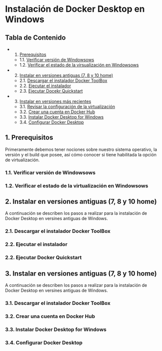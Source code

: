 # Instalación de Docker Desktop en Windows


## Tabla de Contenido 
* 1. [Prerequisitos](#Prerequisitos)
	* 1.1. [Verificar versión de Windowsows](#VerificarVersionWindows)
	* 1.2. [Verificar el estado de la virsualización en Windowsows](#VerificarVirtualizacionWindows)

* 2. [Instalar en versiones antiguas (7, 8 y 10 home)](#VersionAntigua)
	* 2.1. [Descargar el instalador Docker ToolBox](#DockerToolBox)
	* 2.2. [Ejecutar el instalador](#EjecutarInstalador)
    * 2.3. [Ejecutar Docekr Quickstart](#VerificarversindeWindowsows)
	
* 3. [Instalar en versiones más recientes](#VersionNueva)
	* 3.1. [Revisar la configuración de la virtualización](#ConfigVirtualizacion)
	* 3.2. [Crear una cuenta en Docker Hub](#DockerHub)
    * 3.3. [Instalar Docker Desktop for Windows](#EjecutarInstaladorDockerWindows)
    * 3.4. [Configurar Docker Desktop](#ConfigDockerDesktop)

 
##  1. <a name='Prerequisitos'></a>Prerequisitos
Primeramente debemos tener nociones sobre nuestro sistema operativo, la versión y el build que posee, así cómo conocer si tiene habilitada la opción de virtualización.

###  1.1. <a name='VerificarVersionWindows'></a>Verificar versión de Windowsows

###  1.2. <a name='VerificarVirtualizacionWindows'></a>Verificar el estado de la virtualización en Windowsows 


##  2. <a name='VersionAntigua'></a>Instalar en versiones antiguas (7, 8 y 10 home)
A continuación se describen los pasos a realizar para la instalación de Docker Desktop en versines antiguas de Windows. 
###  2.1. <a name='DockerToolBox'></a>Descargar el instalador Docker ToolBox

###  2.2. <a name='EjecutarInstalador'></a>Ejecutar el instalador

###  2.2. <a name='EjecutarQuickstart'></a>Ejecutar Docker Quickstart


##  3. <a name='VersionNueva'></a>Instalar en versiones antiguas (7, 8 y 10 home)
A continuación se describen los pasos a realizar para la instalación de Docker Desktop en versines antiguas de Windows. 
###  3.1. <a name='ConfigVirtualizacion'></a>Descargar el instalador Docker ToolBox

###  3.2. <a name='DockerHub'></a>Crear una cuenta en Docker Hub

###  3.3. <a name='EjecutarInstaladorDockerWindows'></a>Instalar Docker Desktop for Windows

###  3.4. <a name='ConfigDockerDesktop'></a>Configurar Docker Desktop

